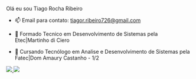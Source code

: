 Olá eu sou Tiago Rocha Ribeiro

- 📫 Email para contato: tiagor.ribeiro726@gmail.com 

- 📒 Formado Tecnico em Desenvolvimento de Sistemas pela Etec|Martinho di Ciero
- 📒 Cursando Tecnólogo em Analise e Desenvolvimento de Sistemas pela Fatec|Dom Amaury Castanho - 1/2

<div>
  <a href="https://https://github.com/Tigaas">
    <img src="https://github-readme-stats.vercel.app/api?username=Tigaas&theme=tokyonight&show_icons=true&hide_border=false&count_private=true">
    <img src="https://github-readme-stats.vercel.app/api/top-langs/?username=Tigaas&theme=tokyonight&show_icons=true&hide_border=false&layout=compact">
</div>



